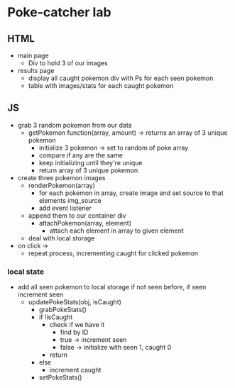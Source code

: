 # Poke-catcher lab

## HTML 
- main page
    - Div to hold 3 of our images
- results page
    - display all caught pokemon
        div with Ps for each seen pokemon
    - table with images/stats for each caught pokemon

## JS

- grab 3 random pokemon from our data
    - getPokemon function(array, amount) -> returns an array of 3 unique pokemon
        - initialize 3 pokemon -> set to random of poke array
        - compare if any are the same
        - keep initializing until they're unique
        - return array of 3 unique pokemon
-  create three pokemon images
    - renderPokemon(array)
        - for each pokemon in array, create image and set source to that elements img_source
        - add event listener
    - append them to our container div
        - attachPokemon(array, element)
            - attach each element in array to given element
    - deal with local storage
- on click ->
    - repeat process, incrementing caught for clicked pokemon

### local state

- add all seen pokemon to local storage if not seen before, if seen increment seen
    - updatePokeStats(obj, isCaught)
        - grabPokeStats()
        - if !isCaught
            - check if we have it
                - find by ID
                - true -> increment seen
                - false -> initialize with seen 1, caught 0
            - return
        - else 
            - increment caught
        - setPokeStats()

